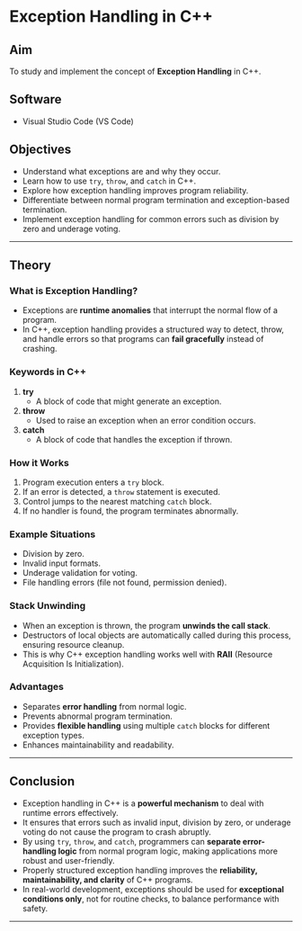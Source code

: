 # Exception Handling in C++

## Aim
To study and implement the concept of **Exception Handling** in C++.

## Software
- Visual Studio Code (VS Code)

## Objectives
- Understand what exceptions are and why they occur.
- Learn how to use `try`, `throw`, and `catch` in C++.
- Explore how exception handling improves program reliability.
- Differentiate between normal program termination and exception-based termination.
- Implement exception handling for common errors such as division by zero and underage voting.

---

## Theory

### What is Exception Handling?
- Exceptions are **runtime anomalies** that interrupt the normal flow of a program.  
- In C++, exception handling provides a structured way to detect, throw, and handle errors so that programs can **fail gracefully** instead of crashing.

### Keywords in C++
1. **try**  
   - A block of code that might generate an exception.
2. **throw**  
   - Used to raise an exception when an error condition occurs.
3. **catch**  
   - A block of code that handles the exception if thrown.

### How it Works
1. Program execution enters a `try` block.  
2. If an error is detected, a `throw` statement is executed.  
3. Control jumps to the nearest matching `catch` block.  
4. If no handler is found, the program terminates abnormally.

### Example Situations
- Division by zero.  
- Invalid input formats.  
- Underage validation for voting.  
- File handling errors (file not found, permission denied).

### Stack Unwinding
- When an exception is thrown, the program **unwinds the call stack**.  
- Destructors of local objects are automatically called during this process, ensuring resource cleanup.  
- This is why C++ exception handling works well with **RAII** (Resource Acquisition Is Initialization).

### Advantages
- Separates **error handling** from normal logic.  
- Prevents abnormal program termination.  
- Provides **flexible handling** using multiple `catch` blocks for different exception types.  
- Enhances maintainability and readability.


---

## Conclusion
- Exception handling in C++ is a **powerful mechanism** to deal with runtime errors effectively.  
- It ensures that errors such as invalid input, division by zero, or underage voting do not cause the program to crash abruptly.  
- By using `try`, `throw`, and `catch`, programmers can **separate error-handling logic** from normal program logic, making applications more robust and user-friendly.  
- Properly structured exception handling improves the **reliability, maintainability, and clarity** of C++ programs.  
- In real-world development, exceptions should be used for **exceptional conditions only**, not for routine checks, to balance performance with safety.  

---



